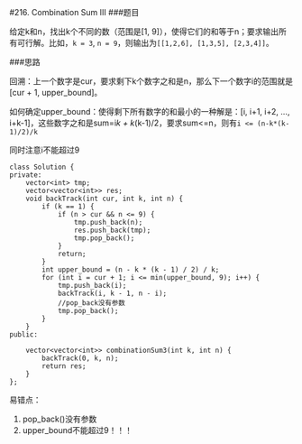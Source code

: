 #216. Combination Sum III
###题目

给定k和n，找出k个不同的数（范围是[1, 9]），使得它们的和等于n；要求输出所有可行解。比如，`k = 3`, `n = 9`，则输出为`[[1,2,6], [1,3,5], [2,3,4]]`。

###思路

回溯：上一个数字是cur，要求剩下k个数字之和是n，那么下一个数字i的范围就是[cur + 1, upper_bound]。

如何确定upper_bound：使得剩下所有数字的和最小的一种解是：[i, i+1, i+2, ..., i+k-1]，这些数字之和是sum=i*k + k*(k-1)/2，要求sum<=n，则有`i <= (n-k*(k-1)/2)/k`

同时注意i不能超过9

```
class Solution {
private:
    vector<int> tmp;
    vector<vector<int>> res;
    void backTrack(int cur, int k, int n) {
        if (k == 1) {
            if (n > cur && n <= 9) {
                tmp.push_back(n);
                res.push_back(tmp);
                tmp.pop_back();
            }
            return;
        }
        int upper_bound = (n - k * (k - 1) / 2) / k;
        for (int i = cur + 1; i <= min(upper_bound, 9); i++) {
            tmp.push_back(i);
            backTrack(i, k - 1, n - i);
            //pop_back没有参数
            tmp.pop_back();
        }
    }
public:
    
    vector<vector<int>> combinationSum3(int k, int n) {
        backTrack(0, k, n);
        return res;
    }
};
```
易错点：

1. pop_back()没有参数
2. upper_bound不能超过9！！！
